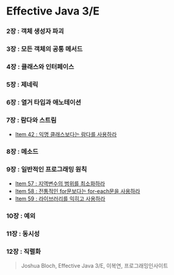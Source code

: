 # Effective Java 3/E  

### 2장 : 객체 생성자 파괴  

### 3장 : 모든 객체의 공통 메서드  

### 4장 : 클래스와 인터페이스

### 5장 : 제네릭  

### 6장 : 열거 타입과 애노테이션  

### 7장 : 람다와 스트림  
- [Item 42 : 익명 클래스보다는 람다를 사용하라](/Chapter07/Item42.md)

### 8장 : 메소드

### 9장 : 일반적인 프로그래밍 원칙  
- [Item 57 : 지역변수의 범위를 최소화하라](/Chapter09/Item57.md)  
- [Item 58 : 전통적인 for문보다는 for-each문을 사용하라](/Chapter09/Item58.md)
- [Item 59 : 라이브러리를 익히고 사용하라](/Chapter09/Item59.md)

### 10장 : 예외

### 11장 : 동시성  

### 12장 : 직렬화  

> Joshua Bloch, Effective Java 3/E, 이복연, 프로그래밍인사이트